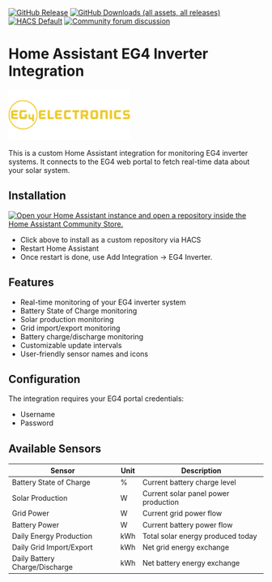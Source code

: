 [![GitHub Release](https://img.shields.io/github/release/snell-evan-itt/EG4-Inverter.svg?style=for-the-badge&color=blue)](https://github.com/snell-evan-itt/EG4-Inverter/releases)
[![GitHub Downloads (all assets, all releases)](https://img.shields.io/github/downloads/snell-evan-itt/EG4-Inverter/total?style=for-the-badge)](https://github.com/snell-evan-itt/EG4-Inverter/releases/latest)
[![HACS Default](https://img.shields.io/badge/HACS-default-blue.svg?style=for-the-badge)](https://hacs.xyz) [![Community forum discussion](https://img.shields.io/badge/COMMUNITY-FORUM-success?style=for-the-badge&color=yellow)](https://community.home-assistant.io/t/custom-component-ecoflow-cloud-api-for-us-users/799962)

# Home Assistant EG4 Inverter Integration

![EG4 Monitor Banner](docs/images/eg4_banner.png)

This is a custom Home Assistant integration for monitoring EG4 inverter systems. It connects to the EG4 web portal to fetch real-time data about your solar system.

## Installation

[![Open your Home Assistant instance and open a repository inside the Home Assistant Community Store.](https://my.home-assistant.io/badges/hacs_repository.svg)](https://my.home-assistant.io/redirect/hacs_repository/?category=integration&repository=EG4-Inverter&owner=snell-evan-itt)

- Click above to install as a custom repository via HACS
- Restart Home Assistant
- Once restart is done, use Add Integration -> EG4 Inverter.

## Features

- Real-time monitoring of your EG4 inverter system
- Battery State of Charge monitoring
- Solar production monitoring
- Grid import/export monitoring
- Battery charge/discharge monitoring
- Customizable update intervals
- User-friendly sensor names and icons

## Configuration

The integration requires your EG4 portal credentials:
- Username
- Password

## Available Sensors

| Sensor | Unit | Description |
|--------|------|-------------|
| Battery State of Charge | % | Current battery charge level |
| Solar Production | W | Current solar panel power production |
| Grid Power | W | Current grid power flow |
| Battery Power | W | Current battery power flow |
| Daily Energy Production | kWh | Total solar energy produced today |
| Daily Grid Import/Export | kWh | Net grid energy exchange |
| Daily Battery Charge/Discharge | kWh | Net battery energy exchange |
